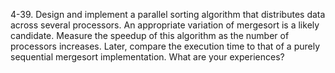 ﻿4-39. Design and implement a parallel sorting algorithm that distributes data across several processors. An appropriate variation of mergesort is a likely candidate. Measure the speedup of this algorithm as the number of processors increases. Later, compare the execution time to that of a purely sequential mergesort implementation. What are your experiences?